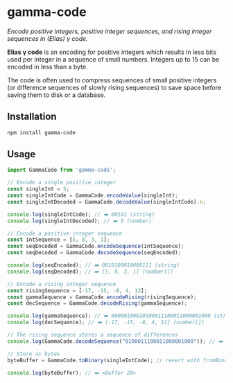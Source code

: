 # gamma-code

_Encode positive integers, positive integer sequences, and rising integer sequences in (Elias) γ code._

**Elias γ code** is an encoding for positive integers which results in less bits used per integer in a sequence of small numbers. Integers up to 15 can be encoded in less than a byte.

The code is often used to compress sequences of small positive integers (or difference sequences of slowly rising sequences) to save space before saving them to disk or a database.

## Installation

```bash
npm install gamma-code
```

## Usage

```javascript
import GammaCode from 'gamma-code';

// Encode a single positive integer
const singleInt = 5;
const singleIntCode = GammaCode.encodeValue(singleInt);
const singleIntDecoded = GammaCode.decodeValue(singleIntCode).n;

console.log(singleIntCode); // ➡️ 00101 (string)
console.log(singleIntDecoded); // ➡️ 5 (number)

// Encode a positive integer sequence
const intSequence = [5, 8, 3, 1];
const seqEncoded = GammaCode.encodeSequence(intSequence);
const seqDecoded = GammaCode.decodeSequence(seqEncoded);

console.log(seqEncoded); // ➡️ 0010100010000111 (string)
console.log(seqDecoded); // ➡️ [5, 8, 3, 1] (number[])

// Encode a rising integer sequence
const risingSequence = [-17, -15, -8, 4, 12];
const gammaSequence = GammaCode.encodeRising(risingSequence);
const decSequence = GammaCode.decodeRising(gammaSequence);

console.log(gammaSequence); // ➡️ 00000100010100011100011000001000 (string)
console.log(decSequence); // ➡️ [-17, -15, -8, 4, 12] (number[])

// The rising sequence stores a sequence of differences
console.log(GammaCode.decodeSequence("0100011100011000001000")); // ➡️ [2, 7, 12, 8]

// Store as bytes
byteBuffer = GammaCode.toBinary(singleIntCode); // revert with fromBinary()

console.log(byteBuffer); // ➡️ <Buffer 28>
```
